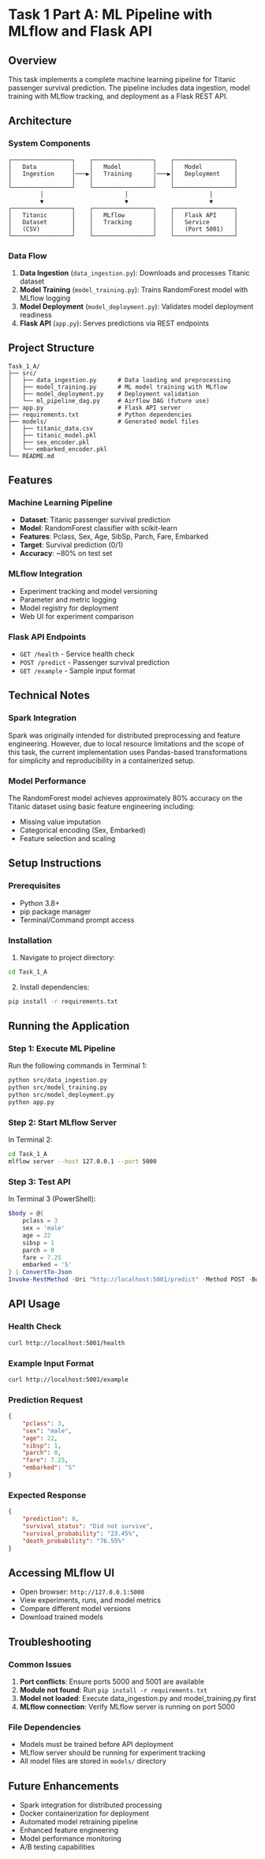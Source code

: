 # Task 1 Part A: ML Pipeline with MLflow and Flask API

## Overview
This task implements a complete machine learning pipeline for Titanic passenger survival prediction. The pipeline includes data ingestion, model training with MLflow tracking, and deployment as a Flask REST API.

## Architecture

### System Components
```
┌─────────────────┐    ┌─────────────────┐    ┌─────────────────┐
│   Data          │    │   Model         │    │   Model         │
│   Ingestion     │───▶│   Training      │───▶│   Deployment    │
│                 │    │                 │    │                 │
└─────────────────┘    └─────────────────┘    └─────────────────┘
         │                       │                       │
         ▼                       ▼                       ▼
┌─────────────────┐    ┌─────────────────┐    ┌─────────────────┐
│   Titanic       │    │   MLflow        │    │   Flask API     │
│   Dataset       │    │   Tracking      │    │   Service       │
│   (CSV)         │    │                 │    │   (Port 5001)   │
└─────────────────┘    └─────────────────┘    └─────────────────┘
```

### Data Flow
1. **Data Ingestion** (`data_ingestion.py`): Downloads and processes Titanic dataset
2. **Model Training** (`model_training.py`): Trains RandomForest model with MLflow logging
3. **Model Deployment** (`model_deployment.py`): Validates model deployment readiness
4. **Flask API** (`app.py`): Serves predictions via REST endpoints

## Project Structure
```
Task_1_A/
├── src/
│   ├── data_ingestion.py      # Data loading and preprocessing
│   ├── model_training.py      # ML model training with MLflow
│   ├── model_deployment.py    # Deployment validation
│   └── ml_pipeline_dag.py     # Airflow DAG (future use)
├── app.py                     # Flask API server
├── requirements.txt           # Python dependencies
├── models/                    # Generated model files
│   ├── titanic_data.csv
│   ├── titanic_model.pkl
│   ├── sex_encoder.pkl
│   └── embarked_encoder.pkl
└── README.md
```

## Features

### Machine Learning Pipeline
- **Dataset**: Titanic passenger survival prediction
- **Model**: RandomForest classifier with scikit-learn
- **Features**: Pclass, Sex, Age, SibSp, Parch, Fare, Embarked
- **Target**: Survival prediction (0/1)
- **Accuracy**: ~80% on test set

### MLflow Integration
- Experiment tracking and model versioning
- Parameter and metric logging
- Model registry for deployment
- Web UI for experiment comparison

### Flask API Endpoints
- `GET /health` - Service health check
- `POST /predict` - Passenger survival prediction
- `GET /example` - Sample input format

## Technical Notes

### Spark Integration
Spark was originally intended for distributed preprocessing and feature engineering. However, due to local resource limitations and the scope of this task, the current implementation uses Pandas-based transformations for simplicity and reproducibility in a containerized setup.

### Model Performance
The RandomForest model achieves approximately 80% accuracy on the Titanic dataset using basic feature engineering including:
- Missing value imputation
- Categorical encoding (Sex, Embarked)
- Feature selection and scaling

## Setup Instructions

### Prerequisites
- Python 3.8+
- pip package manager
- Terminal/Command prompt access

### Installation
1. Navigate to project directory:
```bash
cd Task_1_A
```

2. Install dependencies:
```bash
pip install -r requirements.txt
```

## Running the Application

### Step 1: Execute ML Pipeline
Run the following commands in Terminal 1:
```bash
python src/data_ingestion.py
python src/model_training.py
python src/model_deployment.py
python app.py
```

### Step 2: Start MLflow Server
In Terminal 2:
```bash
cd Task_1_A
mlflow server --host 127.0.0.1 --port 5000
```

### Step 3: Test API
In Terminal 3 (PowerShell):
```powershell
$body = @{
    pclass = 3
    sex = 'male'
    age = 22
    sibsp = 1
    parch = 0
    fare = 7.25
    embarked = 'S'
} | ConvertTo-Json
Invoke-RestMethod -Uri "http://localhost:5001/predict" -Method POST -Body $body -ContentType "application/json"
```

## API Usage

### Health Check
```bash
curl http://localhost:5001/health
```

### Example Input Format
```bash
curl http://localhost:5001/example
```

### Prediction Request
```json
{
    "pclass": 3,
    "sex": "male",
    "age": 22,
    "sibsp": 1,
    "parch": 0,
    "fare": 7.25,
    "embarked": "S"
}
```

### Expected Response
```json
{
    "prediction": 0,
    "survival_status": "Did not survive",
    "survival_probability": "23.45%",
    "death_probability": "76.55%"
}
```

## Accessing MLflow UI
- Open browser: `http://127.0.0.1:5000`
- View experiments, runs, and model metrics
- Compare different model versions
- Download trained models

## Troubleshooting

### Common Issues
1. **Port conflicts**: Ensure ports 5000 and 5001 are available
2. **Module not found**: Run `pip install -r requirements.txt`
3. **Model not loaded**: Execute data_ingestion.py and model_training.py first
4. **MLflow connection**: Verify MLflow server is running on port 5000

### File Dependencies
- Models must be trained before API deployment
- MLflow server should be running for experiment tracking
- All model files are stored in `models/` directory

## Future Enhancements
- Spark integration for distributed processing
- Docker containerization for deployment
- Automated model retraining pipeline
- Enhanced feature engineering
- Model performance monitoring
- A/B testing capabilities